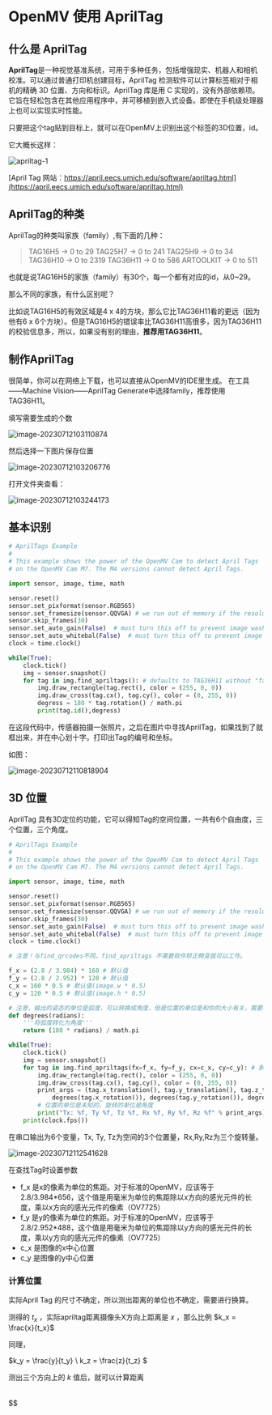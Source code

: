 # OpenMV 使用 AprilTag

##  什么是 AprilTag

**AprilTag**是一种视觉基准系统，可用于多种任务，包括增强现实、机器人和相机校准。可以通过普通打印机创建目标，AprilTag 检测软件可以计算标签相对于相机的精确 3D 位置、方向和标识。AprilTag 库是用 C 实现的，没有外部依赖项。它旨在轻松包含在其他应用程序中，并可移植到嵌入式设备。即使在手机级处理器上也可以实现实时性能。 

只要把这个tag贴到目标上，就可以在OpenMV上识别出这个标签的3D位置，id。

它大概长这样：

![apriltag-1](https://testingcf.jsdelivr.net/gh/neoluxis/image/arch/202307121122104.png)

[April Tag 网站：https://april.eecs.umich.edu/software/apriltag.html](https://april.eecs.umich.edu/software/apriltag.html)

## AprilTag的种类

AprilTag的种类叫家族（family）,有下面的几种：

> TAG16H5 → 0 to 29
> TAG25H7 → 0 to 241
> TAG25H9 → 0 to 34
> TAG36H10 → 0 to 2319
> TAG36H11 → 0 to 586
> ARTOOLKIT → 0 to 511

也就是说TAG16H5的家族（family）有30个，每一个都有对应的id，从0~29。

那么不同的家族，有什么区别呢？

比如说TAG16H5的有效区域是4 x 4的方块，那么它比TAG36H11看的更远（因为他有6 x 6个方块）。但是TAG16H5的错误率比TAG36H11高很多，因为TAG36H11的校验信息多，所以，如果没有别的理由，**推荐用TAG36H11**。



##  制作AprilTag

很简单，你可以在网络上下载，也可以直接从OpenMV的IDE里生成。 在工具——Machine Vision——AprilTag Generate中选择family，推荐使用TAG36H11。

填写需要生成的个数

![image-20230712103110874](https://testingcf.jsdelivr.net/gh/neoluxis/image/arch/202307121123205.png)

然后选择一下图片保存位置

![image-20230712103206776](https://testingcf.jsdelivr.net/gh/neoluxis/image/arch/202307121123039.png)

打开文件夹查看：

![image-20230712103244173](https://testingcf.jsdelivr.net/gh/neoluxis/image/arch/202307121123124.png)

## 基本识别

```python
# AprilTags Example
#
# This example shows the power of the OpenMV Cam to detect April Tags
# on the OpenMV Cam M7. The M4 versions cannot detect April Tags.

import sensor, image, time, math

sensor.reset()
sensor.set_pixformat(sensor.RGB565)
sensor.set_framesize(sensor.QQVGA) # we run out of memory if the resolution is much bigger...
sensor.skip_frames(30)
sensor.set_auto_gain(False)  # must turn this off to prevent image washout...
sensor.set_auto_whitebal(False)  # must turn this off to prevent image washout...
clock = time.clock()

while(True):
    clock.tick()
    img = sensor.snapshot()
    for tag in img.find_apriltags(): # defaults to TAG36H11 without "families".
        img.draw_rectangle(tag.rect(), color = (255, 0, 0))
        img.draw_cross(tag.cx(), tag.cy(), color = (0, 255, 0))
        degress = 180 * tag.rotation() / math.pi
        print(tag.id(),degress)

```

在这段代码中，传感器拍摄一张照片，之后在图片中寻找AprilTag，如果找到了就框出来，并在中心划十字。打印出Tag的编号和坐标。

如图：

![image-20230712110818904](https://testingcf.jsdelivr.net/gh/neoluxis/image/arch/202307121123319.png)

## 3D 位置

AprilTag 具有3D定位的功能，它可以得知Tag的空间位置，一共有6个自由度，三个位置，三个角度。

```python
# AprilTags Example
#
# This example shows the power of the OpenMV Cam to detect April Tags
# on the OpenMV Cam M7. The M4 versions cannot detect April Tags.

import sensor, image, time, math

sensor.reset()
sensor.set_pixformat(sensor.RGB565)
sensor.set_framesize(sensor.QQVGA) # we run out of memory if the resolution is much bigger...
sensor.skip_frames(30)
sensor.set_auto_gain(False)  # must turn this off to prevent image washout...
sensor.set_auto_whitebal(False)  # must turn this off to prevent image washout...
clock = time.clock()

# 注意！与find_qrcodes不同，find_apriltags 不需要软件矫正畸变就可以工作。

f_x = (2.8 / 3.984) * 160 # 默认值
f_y = (2.8 / 2.952) * 120 # 默认值
c_x = 160 * 0.5 # 默认值(image.w * 0.5)
c_y = 120 * 0.5 # 默认值(image.h * 0.5)

# 注意，输出的姿态的单位是弧度，可以转换成角度，但是位置的单位是和你的大小有关，需要等比例换算
def degrees(radians):
    '''将弧度转化为角度'''
    return (180 * radians) / math.pi

while(True):
    clock.tick()
    img = sensor.snapshot()
    for tag in img.find_apriltags(fx=f_x, fy=f_y, cx=c_x, cy=c_y): # 默认为TAG36H11
        img.draw_rectangle(tag.rect(), color = (255, 0, 0))
        img.draw_cross(tag.cx(), tag.cy(), color = (0, 255, 0))
        print_args = (tag.x_translation(), tag.y_translation(), tag.z_translation(), \
            degrees(tag.x_rotation()), degrees(tag.y_rotation()), degrees(tag.z_rotation()))
        # 位置的单位是未知的，旋转的单位是角度
        print("Tx: %f, Ty %f, Tz %f, Rx %f, Ry %f, Rz %f" % print_args)
    print(clock.fps())
```

在串口输出为6个变量，Tx, Ty, Tz为空间的3个位置量，Rx,Ry,Rz为三个旋转量。

![image-20230712112541628](https://testingcf.jsdelivr.net/gh/neoluxis/image/arch/202307121126937.png)

在查找Tag时设置参数 

- f_x 是x的像素为单位的焦距。对于标准的OpenMV，应该等于2.8/3.984\*656，这个值是用毫米为单位的焦距除以x方向的感光元件的长度，乘以x方向的感光元件的像素（OV7725）
- f_y 是y的像素为单位的焦距。对于标准的OpenMV，应该等于2.8/2.952\*488，这个值是用毫米为单位的焦距除以y方向的感光元件的长度，乘以y方向的感光元件的像素（OV7725）
- c_x 是图像的x中心位置
- c_y 是图像的y中心位置

### 计算位置

实际April Tag 的尺寸不确定，所以测出距离的单位也不确定，需要进行换算。

测得的 $t_x$ ，实际apriltag距离摄像头X方向上距离是 $x$ ，那么比例 $k_x = \frac{x}{t_x}$ 

同理，

$k_y = \frac{y}{t_y} \\ k_z = \frac{z}{t_z} $ 

测出三个方向上的 $k$ 值后，就可以计算距离
$$
\
$$
$$
